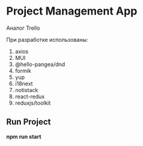 # Project Management App

Аналог Trello 

При разработке использованы: 
1. axios
2. MUI
3. @hello-pangea/dnd
4. formik
5. yup
6. i18next
7. notistack
8. react-redux
9. reduxjs/toolkit

## Run Project 

**npm run start**
